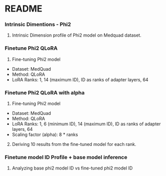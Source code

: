 # README
### Intrinsic Dimentions - Phi2
1. Intrinsic Dimension profile of Phi2 model on Medquad dataset. 

### Finetune Phi2 QLoRA
1. Fine-tuning Phi2 model
  - Dataset: MedQuad
  - Method: QLoRA
  - LoRA Ranks: 1, 14 (maximum ID), ID as ranks of adapter layers, 64

### Finetune Phi2 QLoRA with alpha
1. Fine-tuning Phi2 model
  - Dataset: MedQuad
  - Method: QLoRA
  - LoRA Ranks: 1, 6 (minimum ID), 14 (maximum ID), ID as ranks of adapter layers, 64
  - Scaling factor (alpha): 8 * ranks
2. Deriving 10 results from the fine-tuned model for each rank.

### Finetune model ID Profile + base model inference
1. Analyzing base phi2 model ID vs fine-tuned phi2 model ID

